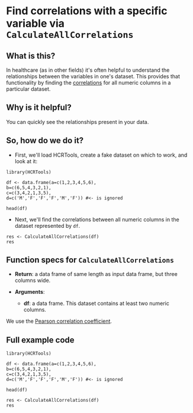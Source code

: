 # Find correlations with a specific variable via ``CalculateAllCorrelations``

## What is this?

In healthcare (as in other fields) it's often helpful to understand the relationships between the variables in one's dataset. This provides that functionality by finding the [correlations](https://en.wikipedia.org/wiki/Pearson_product-moment_correlation_coefficient) for all numeric columns in a particular dataset.

## Why is it helpful?

You can quickly see the relationships present in your data.

## So, how do we do it?

* First, we'll load HCRTools, create a fake dataset on which to work, and look at it:

```{r}
library(HCRTools)

df <- data.frame(a=c(1,2,3,4,5,6),
b=c(6,5,4,3,2,1),
c=c(3,4,2,1,3,5),
d=c('M','F','F','F','M','F')) #<- is ignored

head(df)
```

* Next, we'll find the correlations between all numeric columns in the dataset represented by `df`.

```{r}
res <- CalculateAllCorrelations(df)
res
```

## Function specs for ``CalculateAllCorrelations``

- __Return__: a data frame of same length as input data frame, but three columns wide.

- __Arguments__:
    - __df__: a data frame. This dataset contains at least two numeric columns. 
    
We use the [Pearson correlation coefficient](https://stat.ethz.ch/R-manual/R-devel/library/stats/html/cor.html).

## Full example code

```{r}
library(HCRTools)

df <- data.frame(a=c(1,2,3,4,5,6),
b=c(6,5,4,3,2,1),
c=c(3,4,2,1,3,5),
d=c('M','F','F','F','M','F')) #<- is ignored

head(df)

res <- CalculateAllCorrelations(df)
res
```